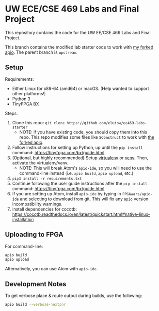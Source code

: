# UW ECE/CSE 469 Labs and Final Project

This repository contains the code for the UW EE/CSE 469 Labs and Final Project.

This branch contains the modified lab starter code to work with [my forked apio](https://github.com/elutow/apio). The parent branch is `upstream`.

## Setup

Requirements:

* Either Linux for x86-64 (amd64) or macOS. (Help wanted to support other platforms!)
* Python 3
* TinyFPGA BX

Steps:

1. Clone this repo: `git clone https://github.com/elutow/ee469-labs-starter`
	* NOTE: If you have existing code, you should copy them into this repo. This repo modifies some files like `SConstruct` to work with [the forked apio](https://github.com/elutow/apio).
2. Follow instructions for setting up Python, up until the `pip install` command: https://tinyfpga.com/bx/guide.html
3. (Optional, but highly recommended) Setup [virtualenv](https://virtualenv.pypa.io/en/latest/) or [venv](https://docs.python.org/3/library/venv.html). Then, activate the virtualenv/venv.
	* NOTE: This will break Atom's `apio-ide`, so you will need to use the command-line instead (i.e. `apio build`, `apio upload`, etc.)
4. `pip3 install -r requirements.txt`
5. Continue following the user guide instructions after the `pip install` command: https://tinyfpga.com/bx/guide.html
6. If you are setting up Atom, install `apio-ide` by typing in `FPGAwars/apio-ide` and selecting to download from git. This will fix any `apio` version incompatibility warnings.
7. Install dependencies for cocotb: https://cocotb.readthedocs.io/en/latest/quickstart.html#native-linux-installation

## Uploading to FPGA

For command-line:

```sh
apio build
apio upload
```

Alternatively, you can use Atom with `apio-ide`.

## Development Notes

To get verbose place & route output during builds, use the following:

```sh
apio build --verbose-nextpnr
```
